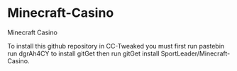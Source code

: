 # Minecraft-Casino
Minecraft Casino

To install this github repository in CC-Tweaked you must first run pastebin run dgrAh4CY to install gitGet then run gitGet install SportLeader/Minecraft-Casino.
